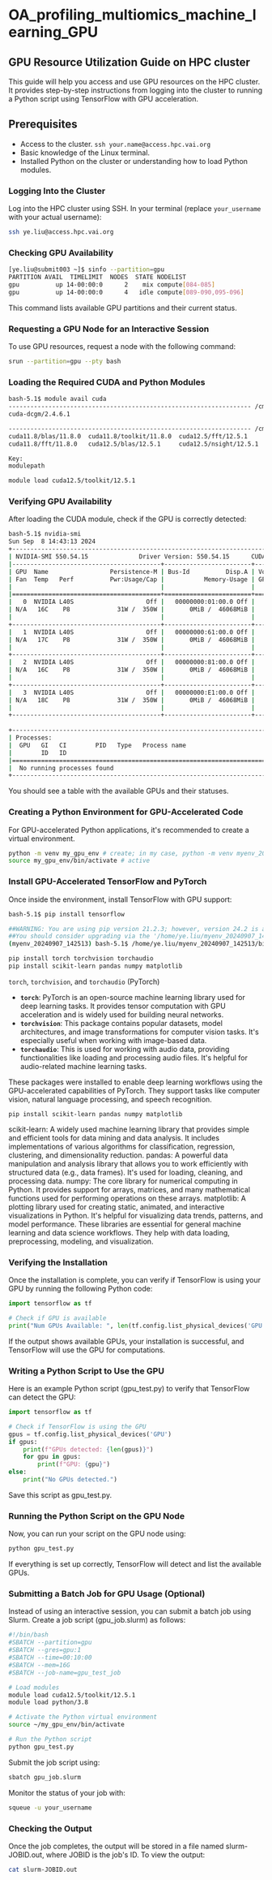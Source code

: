 # OA_profiling_multiomics_machine_learning_GPU

## GPU Resource Utilization Guide on HPC cluster
This guide will help you access and use GPU resources on the HPC cluster. It provides step-by-step instructions from logging into the cluster to running a Python script using TensorFlow with GPU acceleration.

## Prerequisites
- Access to the cluster. `ssh your.name@access.hpc.vai.org`
- Basic knowledge of the Linux terminal.
- Installed Python on the cluster or understanding how to load Python modules.

### Logging Into the Cluster
Log into the HPC cluster using SSH. In your terminal (replace `your_username` with your actual username):
```bash
ssh ye.liu@access.hpc.vai.org
```
### Checking GPU Availability
```bash
[ye.liu@submit003 ~]$ sinfo --partition=gpu
PARTITION AVAIL  TIMELIMIT  NODES  STATE NODELIST
gpu          up 14-00:00:0      2    mix compute[084-085]
gpu          up 14-00:00:0      4   idle compute[089-090,095-096]
```
This command lists available GPU partitions and their current status.
### Requesting a GPU Node for an Interactive Session
To use GPU resources, request a node with the following command:
```bash
srun --partition=gpu --pty bash
```

### Loading the Required CUDA and Python Modules
```bash
bash-5.1$ module avail cuda
------------------------------------------------------------------- /cm/local/modulefiles --------------------------------------------------------------------
cuda-dcgm/2.4.6.1  

------------------------------------------------------------------- /cm/shared/modulefiles -------------------------------------------------------------------
cuda11.8/blas/11.8.0  cuda11.8/toolkit/11.8.0  cuda12.5/fft/12.5.1     cuda12.5/profiler/12.5.1  
cuda11.8/fft/11.8.0   cuda12.5/blas/12.5.1     cuda12.5/nsight/12.5.1  cuda12.5/toolkit/12.5.1   

Key:
modulepath
```
```bash
module load cuda12.5/toolkit/12.5.1
```

### Verifying GPU Availability
After loading the CUDA module, check if the GPU is correctly detected:
```bash
bash-5.1$ nvidia-smi
Sun Sep  8 14:43:13 2024       
+-----------------------------------------------------------------------------------------+
| NVIDIA-SMI 550.54.15              Driver Version: 550.54.15      CUDA Version: 12.4     |
|-----------------------------------------+------------------------+----------------------+
| GPU  Name                 Persistence-M | Bus-Id          Disp.A | Volatile Uncorr. ECC |
| Fan  Temp   Perf          Pwr:Usage/Cap |           Memory-Usage | GPU-Util  Compute M. |
|                                         |                        |               MIG M. |
|=========================================+========================+======================|
|   0  NVIDIA L40S                    Off |   00000000:01:00.0 Off |                    0 |
| N/A   16C    P8             31W /  350W |       0MiB /  46068MiB |      0%      Default |
|                                         |                        |                  N/A |
+-----------------------------------------+------------------------+----------------------+
|   1  NVIDIA L40S                    Off |   00000000:61:00.0 Off |                    0 |
| N/A   17C    P8             31W /  350W |       0MiB /  46068MiB |      0%      Default |
|                                         |                        |                  N/A |
+-----------------------------------------+------------------------+----------------------+
|   2  NVIDIA L40S                    Off |   00000000:81:00.0 Off |                    0 |
| N/A   16C    P8             31W /  350W |       0MiB /  46068MiB |      0%      Default |
|                                         |                        |                  N/A |
+-----------------------------------------+------------------------+----------------------+
|   3  NVIDIA L40S                    Off |   00000000:E1:00.0 Off |                    0 |
| N/A   18C    P8             31W /  350W |       0MiB /  46068MiB |      0%      Default |
|                                         |                        |                  N/A |
+-----------------------------------------+------------------------+----------------------+
                                                                                         
+-----------------------------------------------------------------------------------------+
| Processes:                                                                              |
|  GPU   GI   CI        PID   Type   Process name                              GPU Memory |
|        ID   ID                                                               Usage      |
|=========================================================================================|
|  No running processes found                                                             |
+-----------------------------------------------------------------------------------------+
```
You should see a table with the available GPUs and their statuses.
### Creating a Python Environment for GPU-Accelerated Code
For GPU-accelerated Python applications, it's recommended to create a virtual environment.

```bash
python -m venv my_gpu_env # create; in my case, python -m venv myenv_20240907_142513
source my_gpu_env/bin/activate # active
```
### Install GPU-Accelerated TensorFlow and PyTorch

Once inside the environment, install TensorFlow with GPU support:
```bash
bash-5.1$ pip install tensorflow

##WARNING: You are using pip version 21.2.3; however, version 24.2 is available.
##You should consider upgrading via the '/home/ye.liu/myenv_20240907_142513/bin/python3 -m pip install --upgrade pip' ##command.
(myenv_20240907_142513) bash-5.1$ /home/ye.liu/myenv_20240907_142513/bin/python3 -m pip install --upgrade pip
```

```bash
pip install torch torchvision torchaudio
pip install scikit-learn pandas numpy matplotlib
```
`torch`, `torchvision`, and `torchaudio` (PyTorch)
- **`torch`**: PyTorch is an open-source machine learning library used for deep learning tasks. It provides tensor computation with GPU acceleration and is widely used for building neural networks.
- **`torchvision`**: This package contains popular datasets, model architectures, and image transformations for computer vision tasks. It's especially useful when working with image-based data.
- **`torchaudio`**: This is used for working with audio data, providing functionalities like loading and processing audio files. It's helpful for audio-related machine learning tasks.

These packages were installed to enable deep learning workflows using the GPU-accelerated capabilities of PyTorch. They support tasks like computer vision, natural language processing, and speech recognition.

```
pip install scikit-learn pandas numpy matplotlib
```
scikit-learn: A widely used machine learning library that provides simple and efficient tools for data mining and data analysis. It includes implementations of various algorithms for classification, regression, clustering, and dimensionality reduction.
pandas: A powerful data manipulation and analysis library that allows you to work efficiently with structured data (e.g., data frames). It's used for loading, cleaning, and processing data.
numpy: The core library for numerical computing in Python. It provides support for arrays, matrices, and many mathematical functions used for performing operations on these arrays.
matplotlib: A plotting library used for creating static, animated, and interactive visualizations in Python. It's helpful for visualizing data trends, patterns, and model performance.
These libraries are essential for general machine learning and data science workflows. They help with data loading, preprocessing, modeling, and visualization.

### Verifying the Installation
Once the installation is complete, you can verify if TensorFlow is using your GPU by running the following Python code:
```python
import tensorflow as tf

# Check if GPU is available
print("Num GPUs Available: ", len(tf.config.list_physical_devices('GPU')))
```
If the output shows available GPUs, your installation is successful, and TensorFlow will use the GPU for computations.

### Writing a Python Script to Use the GPU
Here is an example Python script (gpu_test.py) to verify that TensorFlow can detect the GPU:
```python
import tensorflow as tf

# Check if TensorFlow is using the GPU
gpus = tf.config.list_physical_devices('GPU')
if gpus:
    print(f"GPUs detected: {len(gpus)}")
    for gpu in gpus:
        print(f"GPU: {gpu}")
else:
    print("No GPUs detected.")
```
Save this script as gpu_test.py.

### Running the Python Script on the GPU Node
Now, you can run your script on the GPU node using:
```bash
python gpu_test.py
```
If everything is set up correctly, TensorFlow will detect and list the available GPUs.

### Submitting a Batch Job for GPU Usage (Optional)
Instead of using an interactive session, you can submit a batch job using Slurm. Create a job script (gpu_job.slurm) as follows:
```bash
#!/bin/bash
#SBATCH --partition=gpu
#SBATCH --gres=gpu:1
#SBATCH --time=00:10:00
#SBATCH --mem=16G
#SBATCH --job-name=gpu_test_job

# Load modules
module load cuda12.5/toolkit/12.5.1
module load python/3.8

# Activate the Python virtual environment
source ~/my_gpu_env/bin/activate

# Run the Python script
python gpu_test.py
```
Submit the job script using:
```bash
sbatch gpu_job.slurm
```
Monitor the status of your job with:
```bash
squeue -u your_username
```
### Checking the Output
Once the job completes, the output will be stored in a file named slurm-JOBID.out, where JOBID is the job's ID. To view the output:

```bash
cat slurm-JOBID.out
```





